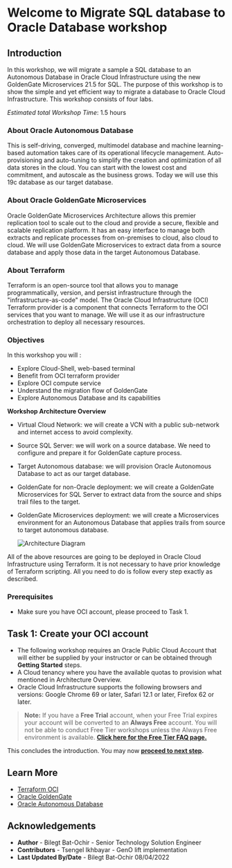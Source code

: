 # Welcome to Migrate SQL database to Oracle Database workshop

## Introduction

In this workshop, we will migrate a sample a SQL database to an Autonomous Database in Oracle Cloud Infrastructure using the new GoldenGate Microservices 21.5 for SQL. The purpose of this workshop is to show the simple and yet efficient way to migrate a database to Oracle Cloud Infrastructure. This workshop consists of four labs. 

*Estimated total Workshop Time*: 1.5 hours

### About Oracle Autonomous Database

This is self-driving, converged, multimodel database and machine learning-based automation takes care of its operational lifecycle management. Auto-provisioning and auto-tuning to simplify the creation and optimization of all data stores in the cloud. You can start with the lowest cost and commitment, and autoscale as the business grows. Today we will use this 19c database as our target database.

### About Oracle GoldenGate Microservices

Oracle GoldenGate Microservices Architecture allows this premier replication tool to scale out to the cloud and provide a secure, flexible and scalable replication platform. It has an easy interface to manage both extracts and replicate processes from on-premises to cloud, also cloud to cloud. We will use GoldenGate Microservices to extract data from a source database and apply those data in the target Autonomous Database.

### About Terraform 

Terraform is an open-source tool that allows you to manage programmatically, version, and persist infrastructure through the "infrastructure-as-code" model.
The Oracle Cloud Infrastructure (OCI) Terraform provider is a component that connects Terraform to the OCI services that you want to manage. We will use it as our infrastructure orchestration to deploy all necessary resources.

### Objectives

In this workshop you will :
* Explore Cloud-Shell, web-based terminal
* Benefit from OCI terraform provider
* Explore OCI compute service
* Understand the migration flow of GoldenGate
* Explore Autonomous Database and its capabilities

**Workshop Architecture Overview**

- Virtual Cloud Network: we will create a VCN with a public sub-network and internet access to avoid complexity.
- Source SQL Server: we will work on a source database. We need to configure and prepare it for GoldenGate capture process.
- Target Autonomous database: we will provision Oracle Autonomous Database to act as our target database.
- GoldenGate for non-Oracle deployment: we will create a GoldenGate Microservices for SQL Server to extract data from the source and ships trail files to the target.
- GoldenGate Microservices deployment: we will create a Microservices environment for an Autonomous Database that applies trails from source to target autonomous database.

	![Architecture Diagram](/images/architecture.png)

All of the above resources are going to be deployed in Oracle Cloud Infrastructure using Terraform. It is not necessary to have prior knowledge of Terraform scripting. All you need to do is follow every step exactly as described.

### Prerequisites

* Make sure you have OCI account, please proceed to Task 1.

## **Task 1**: Create your OCI account

* The following workshop requires an Oracle Public Cloud Account that will either be supplied by your instructor or can be obtained through **Getting Started** steps.
* A Cloud tenancy where you have the available quotas to provision what mentioned in Architecture Overview.
* Oracle Cloud Infrastructure supports the following browsers and versions: Google Chrome 69 or later, Safari 12.1 or later, Firefox 62 or later.

> **Note:** If you have a **Free Trial** account, when your Free Trial expires your account will be converted to an **Always Free** account. You will not be able to conduct Free Tier workshops unless the Always Free environment is available. **[Click here for the Free Tier FAQ page.](https://www.oracle.com/cloud/free/faq.html)**

This concludes the introduction. You may now **[proceed to next step](#next).**

## Learn More

* [Terraform OCI](https://docs.oracle.com/en-us/iaas/Content/API/SDKDocs/terraform.htm)
* [Oracle GoldenGate](https://docs.oracle.com/en/middleware/goldengate/core/19.1/oggmp/using-oracle-goldengate-microservices-oracle-cloud-marketplace.html)
* [Oracle Autonomous Database](https://docs.oracle.com/solutions/?q=autonomous&cType=reference-architectures&sort=date-desc&lang=en)

## Acknowledgements

* **Author** - Bilegt Bat-Ochir - Senior Technology Solution Engineer
* **Contributors** - Tsengel Ikhbayar - GenO lift implementation
* **Last Updated By/Date** - Bilegt Bat-Ochir 08/04/2022